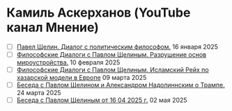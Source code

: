 # Камиль Аскерханов (YouTube канал Мнение)

- [ ] [Павел Щелин. Диалог с политическим философом.](2025_01_16.md) 16 января 2025
- [ ] [Философские Диалоги с Павлом Щелиным. Разрушение основ мироустройства.](2025_02_10.md) 10 февраля 2025
- [ ] [Философские Диалоги с Павлом Щелиным. Исламский Рейх по хазарской модели в Европе](2025_03_09.md) 09 марта 2025
- [ ] [Беседа с Павлом Щелином и Александром Надолиннским о Трампе.](2025_03_24.md) 24 марта 2025
- [ ] [Беседа с Павлом Щелиным от 16 04 2025 г.](2025_05_02.md) 02 мая 2025
